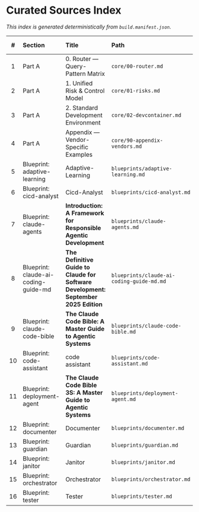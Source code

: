 # Curated Sources Index

_This index is generated deterministically from `build.manifest.json`._

| # | Section | Title | Path | Policy | Size (KB) | Words |
|:-:|:--|:--|:--|:--:|--:|--:|
| 1 | Part A | 0. Router — Query-Pattern Matrix | `core/00-router.md` | Neutral | 1.2 | 166 |
| 2 | Part A | 1. Unified Risk & Control Model | `core/01-risks.md` | Neutral | 0.5 | 69 |
| 3 | Part A | 2. Standard Development Environment | `core/02-devcontainer.md` | Neutral | 0.3 | 36 |
| 4 | Part A | Appendix — Vendor-Specific Examples | `core/90-appendix-vendors.md` | Neutral | 0.3 | 27 |
| 5 | Blueprint: adaptive-learning | Adaptive-Learning | `blueprints/adaptive-learning.md` | Neutral | 0.4 | 23 |
| 6 | Blueprint: cicd-analyst | Cicd-Analyst | `blueprints/cicd-analyst.md` | Neutral | 0.4 | 24 |
| 7 | Blueprint: claude-agents | **Introduction: A Framework for Responsible Agentic Development** | `blueprints/claude-agents.md` | Vendor | 45.3 | 5503 |
| 8 | Blueprint: claude-ai-coding-guide-md | **The Definitive Guide to Claude for Software Development: September 2025 Edition** | `blueprints/claude-ai-coding-guide-md.md` | Vendor | 61.6 | 9504 |
| 9 | Blueprint: claude-code-bible | **The Claude Code Bible: A Master Guide to Agentic Systems** | `blueprints/claude-code-bible.md` | Vendor | 120.3 | 18229 |
| 10 | Blueprint: code-assistant | code assistant | `blueprints/code-assistant.md` | Vendor | 31.8 | 4241 |
| 11 | Blueprint: deployment-agent | **The Claude Code Bible 3S: A Master Guide to Agentic Systems** | `blueprints/deployment-agent.md` | Vendor | 26.7 | 2859 |
| 12 | Blueprint: documenter | Documenter | `blueprints/documenter.md` | Neutral | 0.3 | 19 |
| 13 | Blueprint: guardian | Guardian | `blueprints/guardian.md` | Neutral | 0.3 | 21 |
| 14 | Blueprint: janitor | Janitor | `blueprints/janitor.md` | Neutral | 0.3 | 21 |
| 15 | Blueprint: orchestrator | Orchestrator | `blueprints/orchestrator.md` | Neutral | 0.4 | 22 |
| 16 | Blueprint: tester | Tester | `blueprints/tester.md` | Neutral | 0.3 | 20 |
